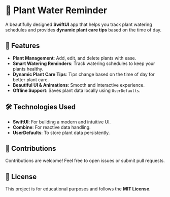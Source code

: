 # 🌿 Plant Water Reminder

A beautifully designed **SwiftUI** app that helps you track plant watering schedules and provides **dynamic plant care tips** based on the time of day.

## 🚀 Features
- **Plant Management**: Add, edit, and delete plants with ease.
- **Smart Watering Reminders**: Track watering schedules to keep your plants healthy.
- **Dynamic Plant Care Tips**: Tips change based on the time of day for better plant care.
- **Beautiful UI & Animations**: Smooth and interactive experience.
- **Offline Support**: Saves plant data locally using `UserDefaults`.

## 🛠️ Technologies Used
- **SwiftUI**: For building a modern and intuitive UI.
- **Combine**: For reactive data handling.
- **UserDefaults**: To store plant data persistently.

## 🤝 Contributions  
Contributions are welcome! Feel free to open issues or submit pull requests.  

## 📜 License  
This project is for educational purposes and follows the **MIT License**.
